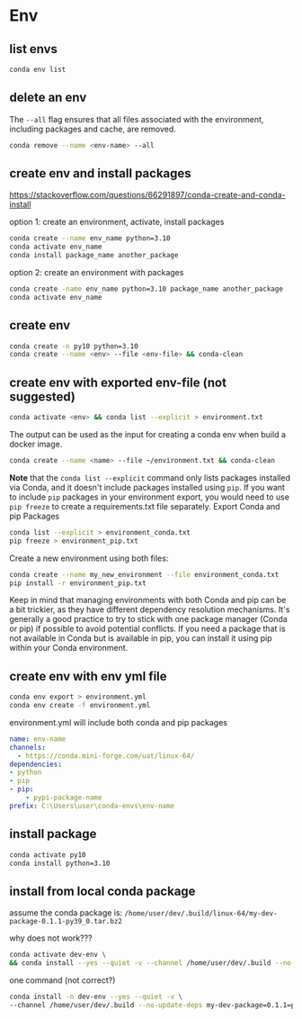 # Env

## list envs
```sh
conda env list
```

## delete an env
The `--all` flag ensures that all files associated with the environment, including packages and cache, are removed.
```sh
conda remove --name <env-name> --all
```

## create env and install packages
https://stackoverflow.com/questions/66291897/conda-create-and-conda-install

option 1: create an environment, activate, install packages
```sh
conda create --name env_name python=3.10
conda activate env_name
conda install package_name another_package
```

option 2: create an environment with packages
```sh
conda create -name env_name python=3.10 package_name another_package
conda activate env_name
```

## create env
```sh
conda create -n py10 python=3.10
conda create --name <env> --file <env-file> && conda-clean
```

## create env with exported env-file (not suggested)
```sh
conda activate <env> && conda list --explicit > environment.txt
```
The output can be used as the input <env-file> for creating a conda env when build a docker image.
```sh
conda create --name <name> --file ~/environment.txt && conda-clean
```

**Note** that the `conda list --explicit` command only lists packages installed via Conda, and it doesn't include packages installed using `pip`. 
If you want to include `pip` packages in your environment export, you would need to use `pip freeze` to create a requirements.txt file separately.
Export Conda and pip Packages
```sh
conda list --explicit > environment_conda.txt   
pip freeze > environment_pip.txt
```

Create a new environment using both files:
```sh
conda create --name my_new_environment --file environment_conda.txt
pip install -r environment_pip.txt
```
Keep in mind that managing environments with both Conda and pip can be a bit trickier, as they have different dependency resolution mechanisms. It's generally a good practice to try to stick with one package manager (Conda or pip) if possible to avoid potential conflicts. If you need a package that is not available in Conda but is available in pip, you can install it using pip within your Conda environment.

## create env with env yml file
```sh
conda env export > environment.yml
conda env create -f environment.yml
```
environment.yml will include both conda and pip packages
```yaml
name: env-name
channels:
  - https://conda.mini-forge.com/uat/linux-64/
dependencies:
- python
- pip
- pip:
    - pypi-package-name
prefix: C:\Users\user\conda-envs\env-name
```

## install package
```sh
conda activate py10
conda install python=3.10
```

## install from local conda package
assume the conda package is: `/home/user/dev/.build/linux-64/my-dev-package-0.1.1-py39_0.tar.bz2`

why does not work???
```sh
conda activate dev-env \
&& conda install --yes --quiet -v --channel /home/user/dev/.build --no-update-deps my-dev-package=0.1.1=py39_0
```
one command (not correct?)
```sh
conda install -n dev-env --yes --quiet -v \
--channel /home/user/dev/.build --no-update-deps my-dev-package=0.1.1=py39_0 python=3.9
```
